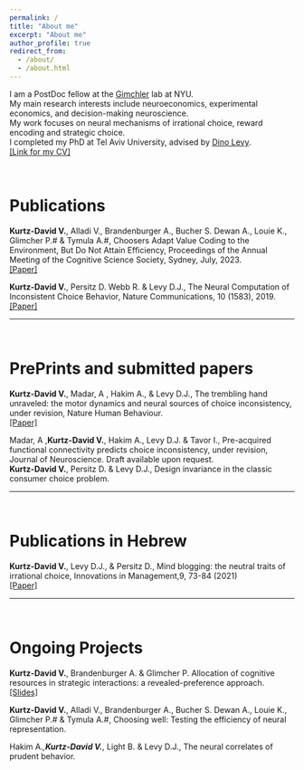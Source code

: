 ```yaml
---
permalink: /
title: "About me"
excerpt: "About me"
author_profile: true
redirect_from: 
  - /about/
  - /about.html
---
```

 
 I am a PostDoc fellow at the [Gimchler](https://www.neuroeconomicslab.org/) lab at NYU.<br>
 My main research interests include neuroeconomics, experimental economics, and decision-making neuroscience. <br>
 My work focuses on neural mechanisms of irrational choice, reward encoding and strategic choice.<br>
 I completed my PhD at Tel Aviv University, advised by [Dino Levy](https://dinolevylab.tau.ac.il).<br>
 [[Link for my CV]](files/veredcv.pdf)

<br>

Publications
======
<b>Kurtz-David V.</b>, Alladi V., Brandenburger A., Bucher S. Dewan A., Louie K., Glimcher P.# & Tymula A.#, Choosers Adapt Value Coding to the Environment, But Do Not Attain Efficiency, Proceedings of the Annual Meeting of the Cognitive Science Society, Sydney, July, 2023.<br> [[Paper]](/files/vered-cogsi.pdf)

<b>Kurtz-David V.</b>, Persitz D. Webb R. & Levy D.J., The Neural Computation of Inconsistent Choice Behavior, Nature Communications, 10 (1583), 2019. [[Paper]](https://doi.org/10.1038/s41467-019-09343-2) <br>

<hr> 
<br>

PrePrints and submitted papers 
======
<b>Kurtz-David V.</b>, Madar, A , Hakim A., & Levy D.J., The trembling hand unraveled: the motor dynamics and neural sources of choice inconsistency, under revision, Nature Human Behaviour.<br> [[Paper]](https://www.biorxiv.org/content/10.1101/2022.12.20.521216v1)<br>

Madar, A ,<b>Kurtz-David V.</b>, Hakim A., Levy D.J. & Tavor I., Pre-acquired functional connectivity predicts choice inconsistency, under revision, Journal of Neuroscience. Draft available upon request.<br>
<b>Kurtz-David V.</b>, Persitz D. & Levy D.J., Design invariance in the classic consumer choice problem.


<hr>

<br>

Publications in Hebrew
=====
<b>Kurtz-David V.</b>, Levy D.J., & Persitz D., Mind blogging: the neutral traits of irrational choice, Innovations in Management,9, 73-84 (2021)<br> [[Paper]](https://coller.tau.ac.il/sites/coller.tau.ac.il/files/media_server/Recanati/management/newsletter/august2021/Levy.pdf) 

<hr>

 <br>
 
Ongoing Projects
====
<b>Kurtz-David V.</b>, Brandenburger A. & Glimcher P. Allocation of cognitive resources in strategic interactions: a revealed-preference approach.<br> [[Slides]](/files/presentation.pdf)<br>

<b>Kurtz-David V.</b>, Alladi V., Brandenburger A., Bucher S. Dewan A., Louie K., Glimcher P.# & Tymula A.#, Choosing well: Testing the efficiency of neural representation.<br> 

Hakim A.*,<b>Kurtz-David V.*</b>, Light B. & Levy D.J., The neural correlates of prudent behavior.

<br>


